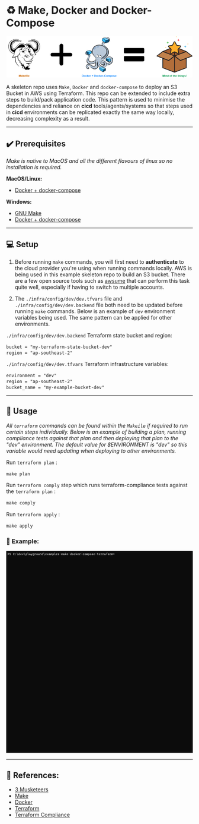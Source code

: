 # :recycle: Make, Docker and Docker-Compose

![image](docs/triforce.png)

A skeleton repo uses `Make`, `Docker` and `docker-compose` to deploy an S3 Bucket in AWS using Terraform. This repo can be extended to include extra steps to build/pack application code. This pattern is used to minimise the dependencies and reliance on **cicd** tools/agents/systems so that steps used in **cicd** environments can be replicated exactly the same way locally, decreasing complexity as a result.

---

## :heavy_check_mark: Prerequisites

_Make is native to MacOS and all the different flavours of linux so no installation is required._

**MacOS/Linux:**
* [Docker + docker-compose](https://hub.docker.com/editions/community/docker-ce-desktop-mac/)

**Windows:**
* [GNU Make](http://gnuwin32.sourceforge.net/packages/make.htm)
* [Docker + docker-compose](https://hub.docker.com/editions/community/docker-ce-desktop-windows/)

---
## :computer: Setup

1. Before running `make` commands, you will first need to **authenticate** to the cloud provider you're using when running commands locally. AWS is being used in this example skeleton repo to build an S3 bucket. There are a few open source tools such as [awsume](https://awsu.me/) that can perform this task quite well, especially if having to switch to multiple accounts.

2. The `./infra/config/dev/dev.tfvars` file and  `./infra/config/dev/dev.backend` file both need to be updated before running `make` commands. Below is an example of `dev` environment variables being used. The same pattern can be applied for other environments.

`./infra/config/dev/dev.backend` Terraform state bucket and region:
```hcl
bucket = "my-terraform-state-bucket-dev"
region = "ap-southeast-2"
```
`./infra/config/dev/dev.tfvars` Terraform infrastructure variables:
```hcl
environment = "dev"
region = "ap-southeast-2"
bucket_name = "my-example-bucket-dev"
```
---

## :mega: Usage

_All `terraform` commands can be found within the `Makeile` if required to run certain steps individually. Below is an example of building a plan, running compliance tests against that plan and then deploying that plan to the "dev" environment. The default value for $ENVIRONMENT is "dev" so this variable would need updating when deploying to other environments._

Run `terraform plan` :
```makefile
make plan
```
Run `terraform comply` step which runs terraform-compliance tests against the `terraform plan` :
```makefile
make comply
```
Run `terraform apply` :
```makefile
make apply
```

### :rocket: Example:
![image](docs/example.gif)

---

## :bookmark_tabs: References:

* [3 Musketeers](https://3musketeers.io/)
* [Make](https://opensource.com/article/18/8/what-how-makefile/)
* [Docker](https://www.docker.com/)
* [Terraform](https://www.terraform.io/)
* [Terraform Compliance](https://terraform-compliance.com/)
